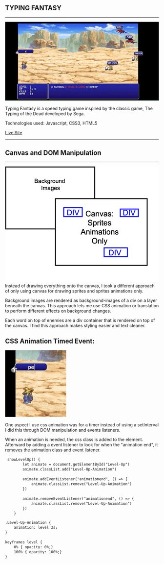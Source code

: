 ## TYPING FANTASY
---
<img src="images/readme/demo.gif" />

Typing Fantasy is a speed typing game inspired by the classic game, The Typing of the Dead developed by Sega. 

Technologies used: Javascript, CSS3, HTML5

[Live Site](https://trombed.github.io/typing_game/)

---



## Canvas and DOM Manipulation
---
<img src="images/readme/layers.png" width="600px" />
Instead of drawing everything onto the canvas, I took a different approach of only using canvas for drawing sprites and sprites animations only. 

Background images are rendered as background-images of a div on a layer beneath the canvas. This approach lets me use CSS animation or translation to perform different effects on background changes.

Each word on top of enemies are a div container that is rendered on top of the canvas. I find this approach makes styling easier and text cleaner. 




CSS Animation Timed Event:
---

![LevelUp](/images/readme/level-up.gif)

One aspect I use css animation was for a timer instead of using a setInterval I did this through DOM manipulation and events listeners.

When an animation is needed, the css class is added to the element. Afterward by adding a event listener to look for when the "animation end", it removes the animation class and event listener.


```
 showLevelUp() {
        let animate = document.getElementById("Level-Up")
        animate.classList.add("Level-Up-Animation")

        animate.addEventListener("animationend", () => {
            animate.classList.remove("Level-Up-Animation")
        })

        animate.removeEventListener("animationend", () => {
            animate.classList.remove("Level-Up-Animation")
        })
    }
```

```
.Level-Up-Animation {
    animation: level 3s;
}

keyframes level {
    0% { opacity: 0%;}
    100% { opacity: 100%;}
}
```


